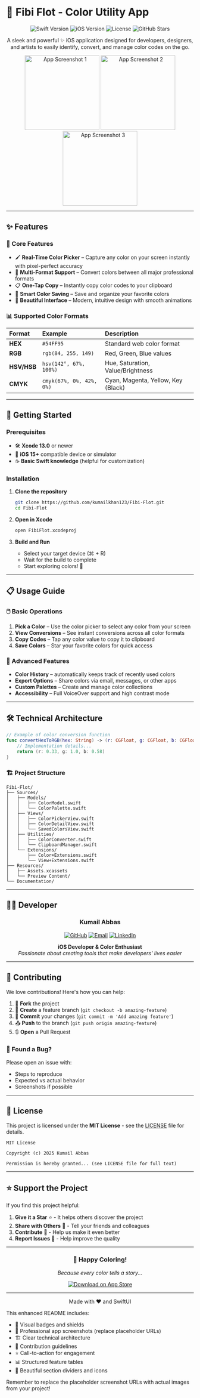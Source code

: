 # 🎨 Fibi Flot - Color Utility App

<p align="center">
  <img src="https://img.shields.io/badge/Swift-5.5-orange?style=for-the-badge&logo=swift" alt="Swift Version">
  <img src="https://img.shields.io/badge/iOS-15%2B-blue?style=for-the-badge&logo=apple" alt="iOS Version">
  <img src="https://img.shields.io/badge/License-MIT-green?style=for-the-badge" alt="License">
  <img src="https://img.shields.io/github/stars/kumailkhan123/Fibi-Flot?style=for-the-badge&color=yellow" alt="GitHub Stars">
</p>

<p align="center">
  A sleek and powerful ✨ iOS application designed for developers, designers, and artists to easily identify, convert, and manage color codes on the go.
</p>

<p align="center">
  <img src="https://github.com/kumailkhan123/fibi-flot/blob/main/15/Simulator%20Screenshot%20-%2015%20-%202025-07-18%20at%2013.34.49.png" width="200" alt="App Screenshot 1">
  <img src="https://github.com/kumailkhan123/fibi-flot/blob/main/15/Simulator%20Screenshot%20-%2015%20-%202025-07-18%20at%2013.35.30.png" width="200" alt="App Screenshot 2">
  <img src="https://github.com/kumailkhan123/fibi-flot/blob/main/15/Simulator%20Screenshot%20-%2015%20-%202025-07-18%20at%2013.35.37.png " width="200" alt="App Screenshot 3">
</p>

---

## ✨ Features

### 🎯 Core Features
- 🖌️ **Real-Time Color Picker** – Capture any color on your screen instantly with pixel-perfect accuracy
- 🔄 **Multi-Format Support** – Convert colors between all major professional formats
- 📋 **One-Tap Copy** – Instantly copy color codes to your clipboard
- 💾 **Smart Color Saving** – Save and organize your favorite colors
- 🎨 **Beautiful Interface** – Modern, intuitive design with smooth animations

### 📊 Supported Color Formats
| Format | Example | Description |
| :--- | :--- | :--- |
| **HEX** | `#54FF95` | Standard web color format |
| **RGB** | `rgb(84, 255, 149)` | Red, Green, Blue values |
| **HSV/HSB** | `hsv(142°, 67%, 100%)` | Hue, Saturation, Value/Brightness |
| **CMYK** | `cmyk(67%, 0%, 42%, 0%)` | Cyan, Magenta, Yellow, Key (Black) |

---

## 🚀 Getting Started

### Prerequisites

- 🛠️ **Xcode 13.0** or newer
- 📱 **iOS 15+** compatible device or simulator
- ☕ **Basic Swift knowledge** (helpful for customization)

### Installation

1. **Clone the repository**
   ```bash
   git clone https://github.com/kumailkhan123/Fibi-Flot.git
   cd Fibi-Flot
   ```

2. **Open in Xcode**
   ```bash
   open FibiFlot.xcodeproj
   ```

3. **Build and Run**
   - Select your target device (⌘ + R)
   - Wait for the build to complete
   - Start exploring colors! 🎉

---

## 📋 Usage Guide

### 🖱️ Basic Operations
1. **Pick a Color** – Use the color picker to select any color from your screen
2. **View Conversions** – See instant conversions across all color formats
3. **Copy Codes** – Tap any color value to copy it to clipboard
4. **Save Colors** – Star your favorite colors for quick access

### 🎨 Advanced Features
- **Color History** – automatically keeps track of recently used colors
- **Export Options** – Share colors via email, messages, or other apps
- **Custom Palettes** – Create and manage color collections
- **Accessibility** – Full VoiceOver support and high contrast mode

---

## 🛠️ Technical Architecture

```swift
// Example of color conversion function
func convertHexToRGB(hex: String) -> (r: CGFloat, g: CGFloat, b: CGFloat) {
    // Implementation details...
    return (r: 0.33, g: 1.0, b: 0.58)
}
```

### 🏗️ Project Structure
```
Fibi-Flot/
├── Sources/
│   ├── Models/
│   │   ├── ColorModel.swift
│   │   └── ColorPalette.swift
│   ├── Views/
│   │   ├── ColorPickerView.swift
│   │   ├── ColorDetailView.swift
│   │   └── SavedColorsView.swift
│   ├── Utilities/
│   │   ├── ColorConverter.swift
│   │   └── ClipboardManager.swift
│   └── Extensions/
│       ├── Color+Extensions.swift
│       └── View+Extensions.swift
├── Resources/
│   ├── Assets.xcassets
│   └── Preview Content/
└── Documentation/
```

---

## 👨‍💻 Developer

<div align="center">

### Kumail Abbas

[![GitHub](https://img.shields.io/badge/GitHub-@kumailkhan123-181717?style=flat&logo=github)](https://github.com/kumailkhan123)
[![Email](https://img.shields.io/badge/Email-kumailabbas3778%40gmail.com-D14836?style=flat&logo=gmail)](mailto:kumailabbas3778@gmail.com)
[![LinkedIn](https://img.shields.io/badge/LinkedIn-Kumail_Abbas-0077B5?style=flat&logo=linkedin)](https://linkedin.com/in/your-profile)

**iOS Developer & Color Enthusiast**  
*Passionate about creating tools that make developers' lives easier*

</div>

---

## 🤝 Contributing

We love contributions! Here's how you can help:

1. 🍴 **Fork** the project
2. 🌿 **Create** a feature branch (`git checkout -b amazing-feature`)
3. 💾 **Commit** your changes (`git commit -m 'Add amazing feature'`)
4. 📤 **Push** to the branch (`git push origin amazing-feature`)
5. 🔃 **Open** a Pull Request

### 🐛 Found a Bug?
Please open an issue with:
- Steps to reproduce
- Expected vs actual behavior
- Screenshots if possible

---

## 📄 License

This project is licensed under the **MIT License** - see the [LICENSE](LICENSE) file for details.

```text
MIT License

Copyright (c) 2025 Kumail Abbas

Permission is hereby granted... (see LICENSE file for full text)
```

---

## ⭐ Support the Project

If you find this project helpful:

1. **Give it a Star** ⭐ - It helps others discover the project
2. **Share with Others** 📣 - Tell your friends and colleagues
3. **Contribute** 🤝 - Help us make it even better
4. **Report Issues** 🐛 - Help improve the quality

---

<div align="center">

### 🎨 Happy Coloring!

*Because every color tells a story...*

[![Download on App Store](https://img.shields.io/badge/Download-App_Store-0D96F6?style=for-the-badge&logo=app-store)](https://apps.apple.com/app/your-app-id)

</div>

---

<p align="center">
  Made with ❤️ and SwiftUI
</p>

This enhanced README includes:
- 🎨 Visual badges and shields
- 📱 Professional app screenshots (replace placeholder URLs)
- 🏗️ Clear technical architecture
- 🤝 Contribution guidelines
- ⭐ Call-to-action for engagement
- 📊 Structured feature tables
- 🎯 Beautiful section dividers and icons

Remember to replace the placeholder screenshot URLs with actual images from your project!

